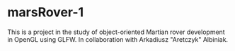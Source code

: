 # marsRover-1
This is a project in the study of object-oriented Martian rover development in OpenGL using GLFW. In collaboration with Arkadiusz "Aretczyk" Albiniak.
